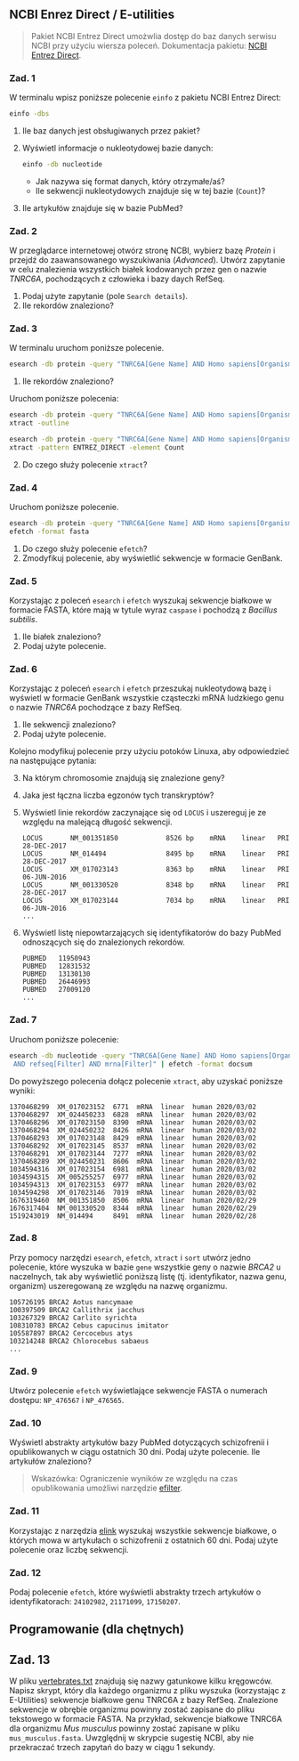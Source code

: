 ## NCBI Enrez Direct / E-utilities

> Pakiet NCBI Entrez Direct umożwlia dostęp do baz danych serwisu NCBI przy użyciu wiersza poleceń. Dokumentacja pakietu: [NCBI Entrez Direct](https://www.ncbi.nlm.nih.gov/books/NBK179288/).


### Zad. 1
W terminalu wpisz poniższe polecenie `einfo` z pakietu NCBI Entrez Direct:

```bash
einfo -dbs
```

1. Ile baz danych jest obsługiwanych przez pakiet?
2. Wyświetl informacje o nukleotydowej bazie danych:

   ```bash
   einfo -db nucleotide
   ```

   * Jak nazywa się format danych, który otrzymałe/aś?
   * Ile sekwencji nukleotydowych znajduje się w tej bazie (`Count`)?
3. Ile artykułów znajduje się w bazie PubMed?


### Zad. 2
W przeglądarce internetowej otwórz stronę NCBI, wybierz bazę *Protein* i przejdź do zaawansowanego wyszukiwania (*Advanced*). Utwórz zapytanie w celu znalezienia wszystkich białek kodowanych przez gen o nazwie *TNRC6A*, pochodzących z człowieka i bazy daych RefSeq. 

1. Podaj użyte zapytanie (pole `Search details`). 
2. Ile rekordów znaleziono?


### Zad. 3
W terminalu uruchom poniższe polecenie.

```bash
esearch -db protein -query "TNRC6A[Gene Name] AND Homo sapiens[Organism] AND refseq[Filter]"
```

1. Ile rekordów znaleziono?

Uruchom poniższe polecenia:

```bash
esearch -db protein -query "TNRC6A[Gene Name] AND Homo sapiens[Organism] AND refseq[Filter]" | \
xtract -outline
```

```bash
esearch -db protein -query "TNRC6A[Gene Name] AND Homo sapiens[Organism] AND refseq[Filter]" | \
xtract -pattern ENTREZ_DIRECT -element Count
```

2. Do czego służy polecenie `xtract`?


### Zad. 4
Uruchom poniższe polecenie.

```bash
esearch -db protein -query "TNRC6A[Gene Name] AND Homo sapiens[Organism] AND refseq[Filter]" | \
efetch -format fasta
```

1. Do czego służy polecenie `efetch`?
2. Zmodyfikuj polecenie, aby wyświetlić sekwencje w formacie GenBank.


### Zad. 5
Korzystając z poleceń `esearch` i `efetch` wyszukaj sekwencje białkowe w formacie FASTA, które mają w tytule wyraz `caspase` i pochodzą z *Bacillus subtilis*.

1. Ile białek znaleziono?
2. Podaj użyte polecenie.


### Zad. 6
Korzystając z poleceń `esearch` i `efetch` przeszukaj nukleotydową bazę i wyświetl w formacie GenBank wszystkie cząsteczki mRNA ludzkiego genu o nazwie *TNRC6A* pochodzące z bazy RefSeq. 

1. Ile sekwencji znaleziono?
2. Podaj użyte polecenie.

Kolejno modyfikuj polecenie przy użyciu potoków Linuxa, aby odpowiedzieć na następujące pytania:

3. Na którym chromosomie znajdują się znalezione geny?
4. Jaka jest łączna liczba egzonów tych transkryptów?
5. Wyświetl linie rekordów zaczynające się od `LOCUS` i uszereguj je ze względu na malejącą długość sekwencji.
   
   ```
   LOCUS       NM_001351850            8526 bp    mRNA    linear   PRI 28-DEC-2017
   LOCUS       NM_014494               8495 bp    mRNA    linear   PRI 28-DEC-2017
   LOCUS       XM_017023143            8363 bp    mRNA    linear   PRI 06-JUN-2016
   LOCUS       NM_001330520            8348 bp    mRNA    linear   PRI 28-DEC-2017
   LOCUS       XM_017023144            7034 bp    mRNA    linear   PRI 06-JUN-2016
   ...
   ```

4. Wyświetl listę niepowtarzających się identyfikatorów do bazy PubMed odnoszących się do znalezionych rekordów.
    
    ```
    PUBMED   11950943
    PUBMED   12831532
    PUBMED   13130130
    PUBMED   26446993
    PUBMED   27009120
    ...
    ```


### Zad. 7
Uruchom poniższe polecenie:

```bash
esearch -db nucleotide -query "TNRC6A[Gene Name] AND Homo sapiens[Organism] \
 AND refseq[Filter] AND mrna[Filter]" | efetch -format docsum
```

Do powyższego polecenia dołącz polecenie `xtract`, aby uzyskać poniższe wyniki:

```
1370468299  XM_017023152  6771  mRNA  linear  human 2020/03/02
1370468297  XM_024450233  6828  mRNA  linear  human 2020/03/02
1370468296  XM_017023150  8390  mRNA  linear  human 2020/03/02
1370468294  XM_024450232  8426  mRNA  linear  human 2020/03/02
1370468293  XM_017023148  8429  mRNA  linear  human 2020/03/02
1370468292  XM_017023145  8537  mRNA  linear  human 2020/03/02
1370468291  XM_017023144  7277  mRNA  linear  human 2020/03/02
1370468289  XM_024450231  8606  mRNA  linear  human 2020/03/02
1034594316  XM_017023154  6981  mRNA  linear  human 2020/03/02
1034594315  XM_005255257  6977  mRNA  linear  human 2020/03/02
1034594313  XM_017023153  6977  mRNA  linear  human 2020/03/02
1034594298  XM_017023146  7019  mRNA  linear  human 2020/03/02
1676319460  NM_001351850  8506  mRNA  linear  human 2020/02/29
1676317404  NM_001330520  8344  mRNA  linear  human 2020/02/29
1519243019  NM_014494     8491  mRNA  linear  human 2020/02/28
```

### Zad. 8
Przy pomocy narzędzi `esearch`, `efetch`, `xtract` i `sort` utwórz jedno polecenie, które wyszuka w bazie `gene` wszystkie geny o nazwie *BRCA2* u naczelnych, tak aby wyświetlić poniższą listę (tj. identyfikator, nazwa genu, organizm) uszeregowaną ze względu na nazwę organizmu.

```
105726195 BRCA2 Aotus nancymaae
100397509 BRCA2 Callithrix jacchus
103267329 BRCA2 Carlito syrichta
108310783 BRCA2 Cebus capucinus imitator
105587897 BRCA2 Cercocebus atys
103214248 BRCA2 Chlorocebus sabaeus
...
```

### Zad. 9
Utwórz polecenie `efetch` wyświetlające sekwencje FASTA o numerach dostępu: `NP_476567` i `NP_476565`.


### Zad. 10
Wyświetl abstrakty artykułów bazy PubMed dotyczących schizofrenii i opublikowanych w ciągu ostatnich 30 dni. Podaj użyte polecenie. Ile artykułów znaleziono?

> Wskazówka: Ograniczenie wyników ze względu na czas opublikowania umożliwi narzędzie [efilter](https://www.ncbi.nlm.nih.gov/books/NBK179288/#chapter6.Searching_and_Filtering).


### Zad. 11
Korzystając z narzędzia [elink](https://www.ncbi.nlm.nih.gov/books/NBK179288/#chapter6.Writing_Commands_on_Multiple_Li) wyszukaj wszystkie sekwencje białkowe, o których mowa w artykułach o schizofrenii z ostatnich 60 dni. Podaj użyte polecenie oraz liczbę sekwencji.


### Zad. 12
Podaj polecenie `efetch`, które wyświetli abstrakty trzech artykułów o identyfikatorach: `24102982`, `21171099`, `17150207`.


## Programowanie (dla chętnych)


## Zad. 13
W pliku [vertebrates.txt](http://www.combio.pl/files/vertebrates.txt) znajdują się nazwy gatunkowe kilku kręgowców. Napisz skrypt, który dla każdego organizmu z pliku wyszuka (korzystając z E-Utilities) sekwencje białkowe genu TNRC6A z bazy RefSeq. Znalezione sekwencje w obrębie organizmu powinny zostać zapisane do pliku tekstowego w formacie FASTA. Na przykład, sekwencje białkowe TNRC6A dla organizmu *Mus musculus* powinny zostać zapisane w pliku `mus_musculus.fasta`. Uwzględnij w skrypcie sugestię NCBI, aby nie przekraczać trzech zapytań do bazy w ciągu 1 sekundy.